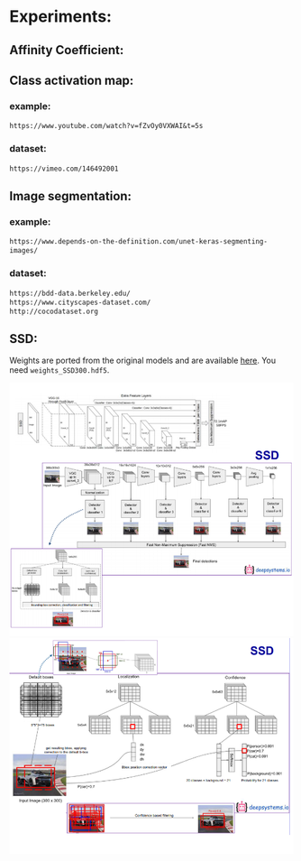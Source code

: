 # Experiments:

## Affinity Coefficient:

## Class activation map:

### example:

	https://www.youtube.com/watch?v=fZvOy0VXWAI&t=5s

### dataset:

	https://vimeo.com/146492001

## Image segmentation:

### example:
	https://www.depends-on-the-definition.com/unet-keras-segmenting-images/
	
### dataset:

	https://bdd-data.berkeley.edu/
	https://www.cityscapes-dataset.com/
	http://cocodataset.org
	
## SSD:
	
Weights are ported from the original models and are available [here](https://mega.nz/#F!7RowVLCL!q3cEVRK9jyOSB9el3SssIA). You need `weights_SSD300.hdf5`.

<img src="ssd/simple_ssd/images/ssd_schema_1.png" width=600>
	
<img src="ssd/simple_ssd/images/ssd_schema_2.png" width=600>
